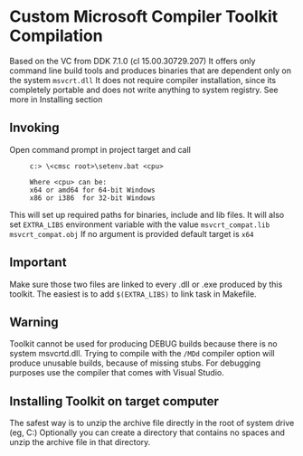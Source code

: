 Custom Microsoft Compiler Toolkit Compilation
=============================================

Based on the VC from DDK 7.1.0 (cl 15.00.30729.207)
It offers only command line build tools and produces
binaries that are dependent only on the system `msvcrt.dll`
It does not require compiler installation, since its
completely portable and does not write anything to system registry.
See more in Installing section

## Invoking

Open command prompt in project target and call

```
     c:> \<cmsc root>\setenv.bat <cpu>

     Where <cpu> can be:
     x64 or amd64 for 64-bit Windows
     x86 or i386  for 32-bit Windows
```

This will set up required paths for binaries, include
and lib files.
It will also set `EXTRA_LIBS` environment variable
with the value `msvcrt_compat.lib msvcrt_compat.obj`
If no argument is provided default target is `x64`


## Important

Make sure those two files are linked to every .dll
or .exe produced by this toolkit. The easiest is to add
`$(EXTRA_LIBS)` to link task in Makefile.


## Warning

Toolkit cannot be used for producing DEBUG builds
because there is no system msvcrtd.dll.
Trying to compile with the `/MDd` compiler option
will produce unusable builds, because of missing stubs.
For debugging purposes use the compiler that comes with Visual Studio.


## Installing Toolkit on target computer

The safest way is to unzip the archive file directly
in the root of system drive (eg, C:)
Optionally you can create a directory that contains no
spaces and unzip the archive file in that directory.
